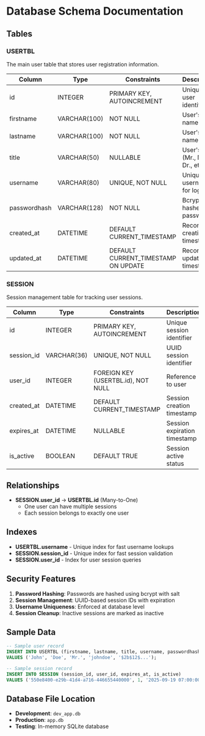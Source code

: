 # Database Schema Documentation

## Tables

### USERTBL
The main user table that stores user registration information.

| Column | Type | Constraints | Description |
|--------|------|-------------|-------------|
| id | INTEGER | PRIMARY KEY, AUTOINCREMENT | Unique user identifier |
| firstname | VARCHAR(100) | NOT NULL | User's first name |
| lastname | VARCHAR(100) | NOT NULL | User's last name |
| title | VARCHAR(50) | NULLABLE | User's title (Mr., Ms., Dr., etc.) |
| username | VARCHAR(80) | UNIQUE, NOT NULL | Unique username for login |
| passwordhash | VARCHAR(128) | NOT NULL | Bcrypt hashed password |
| created_at | DATETIME | DEFAULT CURRENT_TIMESTAMP | Record creation timestamp |
| updated_at | DATETIME | DEFAULT CURRENT_TIMESTAMP ON UPDATE | Record last update timestamp |

### SESSION
Session management table for tracking user sessions.

| Column | Type | Constraints | Description |
|--------|------|-------------|-------------|
| id | INTEGER | PRIMARY KEY, AUTOINCREMENT | Unique session identifier |
| session_id | VARCHAR(36) | UNIQUE, NOT NULL | UUID session identifier |
| user_id | INTEGER | FOREIGN KEY (USERTBL.id), NOT NULL | Reference to user |
| created_at | DATETIME | DEFAULT CURRENT_TIMESTAMP | Session creation timestamp |
| expires_at | DATETIME | NULLABLE | Session expiration timestamp |
| is_active | BOOLEAN | DEFAULT TRUE | Session active status |

## Relationships

- **SESSION.user_id** → **USERTBL.id** (Many-to-One)
  - One user can have multiple sessions
  - Each session belongs to exactly one user

## Indexes

- **USERTBL.username** - Unique index for fast username lookups
- **SESSION.session_id** - Unique index for fast session validation
- **SESSION.user_id** - Index for user session queries

## Security Features

1. **Password Hashing**: Passwords are hashed using bcrypt with salt
2. **Session Management**: UUID-based session IDs with expiration
3. **Username Uniqueness**: Enforced at database level
4. **Session Cleanup**: Inactive sessions are marked as inactive

## Sample Data

```sql
-- Sample user record
INSERT INTO USERTBL (firstname, lastname, title, username, passwordhash)
VALUES ('John', 'Doe', 'Mr.', 'johndoe', '$2b$12$...');

-- Sample session record  
INSERT INTO SESSION (session_id, user_id, expires_at, is_active)
VALUES ('550e8400-e29b-41d4-a716-446655440000', 1, '2025-09-19 07:00:00', TRUE);
```

## Database File Location

- **Development**: `dev_app.db`
- **Production**: `app.db`
- **Testing**: In-memory SQLite database
